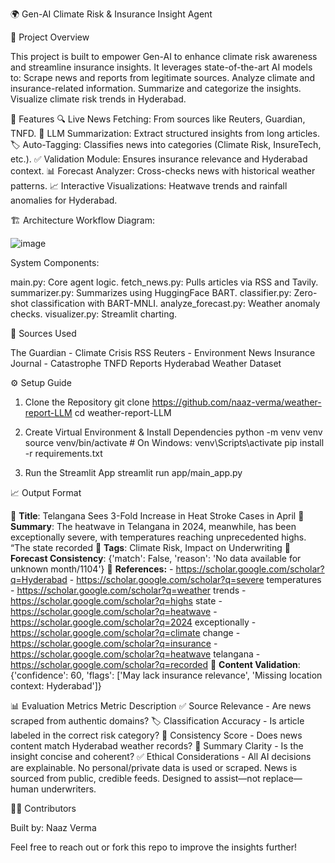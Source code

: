 🌍 Gen-AI Climate Risk & Insurance Insight Agent

🧠 Project Overview

This project is built to empower Gen-AI to enhance climate risk awareness and streamline insurance insights. It leverages state-of-the-art AI models to:
Scrape news and reports from legitimate sources.
Analyze climate and insurance-related information.
Summarize and categorize the insights.
Visualize climate risk trends in Hyderabad.

🚀 Features
🔍 Live News Fetching: From sources like Reuters, Guardian, TNFD.
🧠 LLM Summarization: Extract structured insights from long articles.
🏷️ Auto-Tagging: Classifies news into categories (Climate Risk, InsureTech, etc.).
✅ Validation Module: Ensures insurance relevance and Hyderabad context.
📊 Forecast Analyzer: Cross-checks news with historical weather patterns.
📈 Interactive Visualizations: Heatwave trends and rainfall anomalies for Hyderabad.

🏗️ Architecture
Workflow Diagram:


![image](https://github.com/user-attachments/assets/3c3b02b4-92fe-4450-a8b1-1e274eb2d7dd)



System Components:

main.py: Core agent logic.
fetch_news.py: Pulls articles via RSS and Tavily.
summarizer.py: Summarizes using HuggingFace BART.
classifier.py: Zero-shot classification with BART-MNLI.
analyze_forecast.py: Weather anomaly checks.
visualizer.py: Streamlit charting.


📂 Sources Used

The Guardian - Climate Crisis RSS
Reuters - Environment News
Insurance Journal - Catastrophe
TNFD Reports
Hyderabad Weather Dataset


⚙️ Setup Guide
1. Clone the Repository
git clone https://github.com/naaz-verma/weather-report-LLM
cd weather-report-LLM

2. Create Virtual Environment & Install Dependencies
python -m venv venv
source venv/bin/activate   # On Windows: venv\Scripts\activate
pip install -r requirements.txt

3. Run the Streamlit App
streamlit run app/main_app.py

📈 Output Format 

🔹 **Title**: Telangana Sees 3-Fold Increase in Heat Stroke Cases in April
🔹 **Summary**: The heatwave in Telangana in 2024, meanwhile, has been exceptionally severe, with temperatures reaching unprecedented highs. “The state recorded
🔹 **Tags**: Climate Risk, Impact on Underwriting
🔹 **Forecast Consistency**: {'match': False, 'reason': 'No data available for unknown month/1104'}
🔹 **References:**
    - https://scholar.google.com/scholar?q=Hyderabad
    - https://scholar.google.com/scholar?q=severe temperatures
    - https://scholar.google.com/scholar?q=weather trends
    - https://scholar.google.com/scholar?q=highs state
    - https://scholar.google.com/scholar?q=heatwave
    - https://scholar.google.com/scholar?q=2024 exceptionally
    - https://scholar.google.com/scholar?q=climate change
    - https://scholar.google.com/scholar?q=insurance
    - https://scholar.google.com/scholar?q=heatwave telangana
    - https://scholar.google.com/scholar?q=recorded
🔹 **Content Validation**: {'confidence': 60, 'flags': ['May lack insurance relevance', 'Missing location context: Hyderabad']}

📊 Evaluation Metrics
Metric
Description
✅ Source Relevance - Are news scraped from authentic domains?
🏷️ Classification Accuracy - Is article labeled in the correct risk category?
🔁 Consistency Score - Does news content match Hyderabad weather records?
📄 Summary Clarity - Is the insight concise and coherent?
✅ Ethical Considerations - All AI decisions are explainable.
No personal/private data is used or scraped.
News is sourced from public, credible feeds.
Designed to assist—not replace—human underwriters.

👩‍💻 Contributors

Built by: Naaz Verma

Feel free to reach out or fork this repo to improve the insights further!
